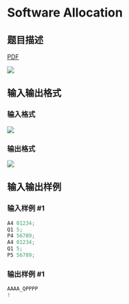 # Software Allocation

## 题目描述

[problemUrl]: https://uva.onlinejudge.org/index.php?option=com_onlinejudge&Itemid=8&category=4&page=show_problem&problem=195

[PDF](https://uva.onlinejudge.org/external/2/p259.pdf)

![](https://cdn.luogu.com.cn/upload/vjudge_pic/UVA259/d7b27af5e51f065d9e470551c143b6dc0ef723bb.png)

## 输入输出格式

### 输入格式

![](https://cdn.luogu.com.cn/upload/vjudge_pic/UVA259/f06998f14e0acbb8c532778cdfe8854d2d22911a.png)

### 输出格式

![](https://cdn.luogu.com.cn/upload/vjudge_pic/UVA259/767bfd5ea78f9ab288232713ba156376bc2d261f.png)

## 输入输出样例

### 输入样例 #1

```cpp
A4 01234;
Q1 5;
P4 56789;
A4 01234;
Q1 5;
P5 56789;
```


### 输出样例 #1

```cpp
AAAA_QPPPP
!
```


